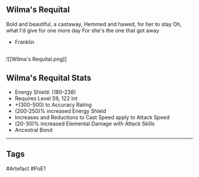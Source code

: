 ## Wilma's Requital
Bold and beautiful, a castaway,
Hemmed and hawed, for her to stay
Oh, what I'd give for one more day
For she's the one that got away
- Franklin
##
![[Wilma's Requital.png]]
## Wilma's Requital Stats
- Energy Shield: (180-238)
- Requires Level 59, 122 Int
- +(300-500) to Accuracy Rating
- (200-250)% increased Energy Shield
- Increases and Reductions to Cast Speed apply to Attack Speed
- (20-30)% increased Elemental Damage with Attack Skills
- Ancestral Bond


---
## Tags
#Artefact
#PoE1